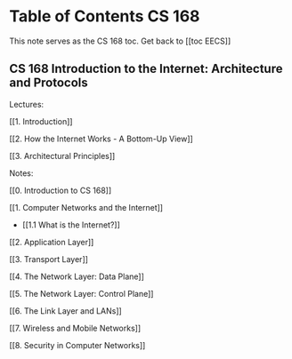 # Table of Contents CS 168
This note serves as the CS 168 toc. Get back to [[toc EECS]]

## **CS 168 Introduction to the Internet: Architecture and Protocols**

Lectures:

[[1. Introduction]]

[[2. How the Internet Works - A Bottom-Up View]]

[[3. Architectural Principles]]


Notes:

[[0. Introduction to CS 168]]

[[1. Computer Networks and the Internet]]
- [[1.1 What is the Internet?]]


[[2. Application Layer]]

[[3. Transport Layer]]

[[4. The Network Layer: Data Plane]]

[[5. The Network Layer: Control Plane]]

[[6. The Link Layer and LANs]]

[[7. Wireless and Mobile Networks]]

[[8. Security in Computer Networks]]


